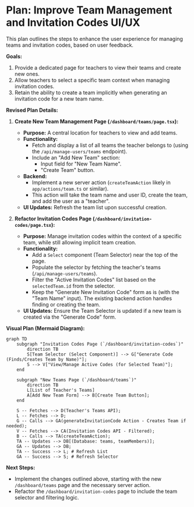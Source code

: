 # Plan: Improve Team Management and Invitation Codes UI/UX

This plan outlines the steps to enhance the user experience for managing teams and invitation codes, based on user feedback.

**Goals:**

1.  Provide a dedicated page for teachers to view their teams and create new ones.
2.  Allow teachers to select a specific team context when managing invitation codes.
3.  Retain the ability to create a team implicitly when generating an invitation code for a new team name.

**Revised Plan Details:**

1.  **Create New Team Management Page (`/dashboard/teams/page.tsx`):**
    *   **Purpose:** A central location for teachers to view and add teams.
    *   **Functionality:**
        *   Fetch and display a list of all teams the teacher belongs to (using the `/api/manage-users/teams` endpoint).
        *   Include an "Add New Team" section:
            *   Input field for "New Team Name".
            *   "Create Team" button.
    *   **Backend:**
        *   Implement a new server action (`createTeamAction` likely in `app/actions/team.ts` or similar).
        *   This action will take the team name and user ID, create the team, and add the user as a "teacher".
    *   **UI Updates:** Refresh the team list upon successful creation.

2.  **Refactor Invitation Codes Page (`/dashboard/invitation-codes/page.tsx`):**
    *   **Purpose:** Manage invitation codes within the context of a specific team, while still allowing implicit team creation.
    *   **Functionality:**
        *   Add a `Select` component (Team Selector) near the top of the page.
        *   Populate the selector by fetching the teacher's teams (`/api/manage-users/teams`).
        *   Filter the "Active Invitation Codes" list based on the `selectedTeam.id` from the selector.
        *   Keep the "Generate New Invitation Code" form as is (with the "Team Name" input). The existing backend action handles finding or creating the team.
    *   **UI Updates:** Ensure the Team Selector is updated if a new team is created via the "Generate Code" form.

**Visual Plan (Mermaid Diagram):**

```mermaid
graph TD
    subgraph "Invitation Codes Page (`/dashboard/invitation-codes`)"
        direction TB
        S[Team Selector (Select Component)] --> G["Generate Code (Finds/Creates Team by Name)"];
        S --> V["View/Manage Active Codes (for Selected Team)"];
    end

    subgraph "New Teams Page (`/dashboard/teams`)"
        direction TB
        L[List of Teacher's Teams]
        A[Add New Team Form] --> B[Create Team Button];
    end

    S -- Fetches --> D(Teacher's Teams API);
    L -- Fetches --> D;
    G -- Calls --> GA(generateInvitationCode Action - Creates Team if needed);
    V -- Fetches --> CA(Invitation Codes API - Filtered);
    B -- Calls --> TA(createTeamAction);
    TA -- Updates --> DB[(Database: teams, teamMembers)];
    GA -- Updates --> DB;
    TA -- Success --> L; # Refresh List
    GA -- Success --> S; # Refresh Selector
```

**Next Steps:**

*   Implement the changes outlined above, starting with the new `/dashboard/teams` page and the necessary server action.
*   Refactor the `/dashboard/invitation-codes` page to include the team selector and filtering logic.